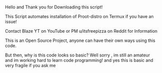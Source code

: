 Hello and Thank you for Downloading this script!

This Script automates installation of Proot-distro on Termux if you have an issue!

Contact Blaze YT on YouTube or PM u/itsfreepizza on Reddit for Information

This is an Open Source Project, anyone can have their own ways using this code.

But then, why is this code looks so basic?
Well sorry , im still an amateur and im working hard to learn code programming! and yes this is basic and very fragile if you ask me